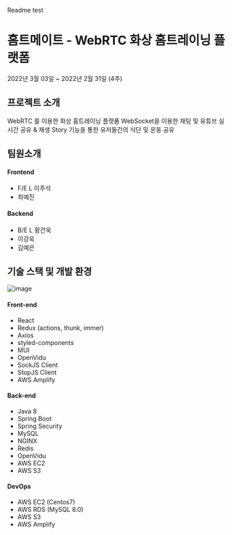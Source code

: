 Readme test

# 홈트메이트 - WebRTC 화상 홈트레이닝 플랫폼
2022년 3월 03일 ~ 2022년 2월 31일 (4주)
## 프로젝트 소개
WebRTC 를 이용한 화상 홈트레이닝 플랫폼
WebSocket을 이용한 채팅 및 유튜브 실시간 공유 & 재생
Story 기능을 통한 유저들간의 식단 및 운동 공유
## 팀원소개
#### Frontend
- F/E L 이주석
- 최예진
#### Backend
- B/E L 황건욱
- 이강욱
- 김예은
## 기술 스택 및 개발 환경
![image](https://img1.daumcdn.net/thumb/R1280x0/?scode=mtistory2&fname=https%3A%2F%2Fblog.kakaocdn.net%2Fdn%2Fb74PLC%2Fbtryf0zLIef%2FdhNt518kvpmq3LURs0AYk0%2Fimg.png)
#### Front-end
- React
- Redux (actions, thunk, immer)
- Axios
- styled-components
- MUI
- OpenVidu
- SockJS Client
- StopJS Client
- AWS Amplify
#### Back-end
- Java 8
- Spring Boot
- Spring Security
- MySQL
- NGINX
- Redis
- OpenVidu
- AWS EC2
- AWS S3
#### DevOps
- AWS EC2 (Centos7)
- AWS RDS (MySQL 8.0)
- AWS S3
- AWS Amplify
